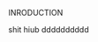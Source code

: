 INRODUCTION 
<!---
livindu/livindu is a ✨ special ✨ repository because its `README.md` (this file) appears on your GitHub profile.
You can click the Preview link to take a look at your changes.
--->
shit hiub
dddddddddd
